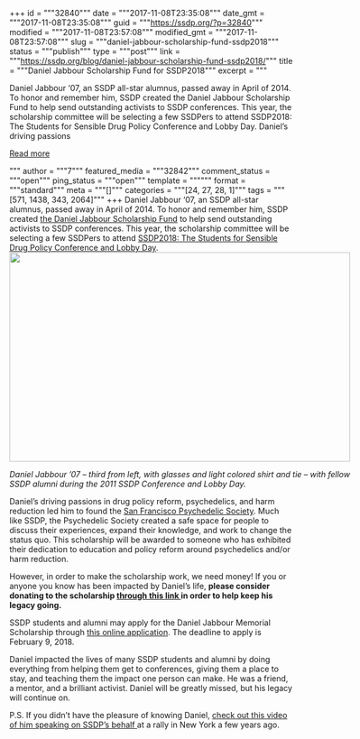 +++
id = """32840"""
date = """2017-11-08T23:35:08"""
date_gmt = """2017-11-08T23:35:08"""
guid = """https://ssdp.org/?p=32840"""
modified = """2017-11-08T23:57:08"""
modified_gmt = """2017-11-08T23:57:08"""
slug = """daniel-jabbour-scholarship-fund-ssdp2018"""
status = """publish"""
type = """post"""
link = """https://ssdp.org/blog/daniel-jabbour-scholarship-fund-ssdp2018/"""
title = """Daniel Jabbour Scholarship Fund for SSDP2018"""
excerpt = """<p>Daniel Jabbour ‘07, an SSDP all-star alumnus, passed away in April of 2014. To honor and remember him, SSDP created the Daniel Jabbour Scholarship Fund to help send outstanding activists to SSDP conferences. This year, the scholarship committee will be selecting a few SSDPers to attend SSDP2018: The Students for Sensible Drug Policy Conference and Lobby Day. Daniel’s driving passions</p>
<div class="h10"></div>
<p><a class="more-link2 flat" href="https://ssdp.org/blog/daniel-jabbour-scholarship-fund-ssdp2018/">Read more</a></p>
"""
author = """7"""
featured_media = """32842"""
comment_status = """open"""
ping_status = """open"""
template = """"""
format = """standard"""
meta = """[]"""
categories = """[24, 27, 28, 1]"""
tags = """[571, 1438, 343, 2064]"""
+++
Daniel Jabbour ‘07, an SSDP all-star alumnus, passed away in April of 2014. To honor and remember him, SSDP created <a href="https://ssdp.nationbuilder.com/daniel_jabbour_memorial_scholarship">the Daniel Jabbour Scholarship Fund</a> to help send outstanding activists to SSDP conferences. This year, the scholarship committee will be selecting a few SSDPers to attend <a href="https://conference.ssdp.org/">SSDP2018: The Students for Sensible Drug Policy Conference and Lobby Day</a>.

<div id="attachment_32842" style="width: 614px" class="wp-caption aligncenter"><img class=" wp-image-32842" src="https://ssdp.org/wp-content/uploads/2017/11/alumni-2011-with-daniel-jabbour.jpg" alt="" width="604" height="371" /><p class="wp-caption-text"><em>Daniel Jabbour &#8217;07 – third from left, with glasses and light colored shirt and tie – with fellow SSDP alumni during the 2011 SSDP Conference and Lobby Day.</em></p></div>

Daniel’s driving passions in drug policy reform, psychedelics, and harm reduction led him to found the <a href="http://www.meetup.com/psychedelics">San Francisco Psychedelic Society</a>. Much like SSDP, the Psychedelic Society created a safe space for people to discuss their experiences, expand their knowledge, and work to change the status quo. This scholarship will be awarded to someone who has exhibited their dedication to education and policy reform around psychedelics and/or harm reduction.

<span style="font-weight: 400;">However, in order to make the scholarship work, we need money! If you or anyone you know has been impacted by Daniel’s life, <strong>please consider donating to the scholarship </strong></span><strong><a href="https://ssdp.nationbuilder.com/daniel_jabbour_memorial_scholarship">through this link </a>in order to help keep his legacy going. </strong>

<span style="font-weight: 400;">SSDP students and alumni may apply for the Daniel Jabbour Memorial Scholarship through </span><a href="https://goo.gl/forms/VqhnZDf8VJwbdRPG2"><span style="font-weight: 400;">this online application</span></a><span style="font-weight: 400;">. The deadline to apply is February 9, 2018.</span>

<span style="font-weight: 400;">Daniel impacted the lives of many SSDP students and alumni by doing everything from helping them get to conferences, giving them a place to stay, and teaching them the impact one person can make. He was a friend, a mentor, and a brilliant activist. Daniel will be greatly missed, but his legacy will continue on.</span>

<span style="font-weight: 400;">P.S. If you didn’t have the pleasure of knowing Daniel, </span><a href="https://www.youtube.com/watch?v=XRblH1gb2gU&amp;list=UUb3JsmipOJeLtkVK-4Re54A"><span style="font-weight: 400;">check out this video of him speaking on SSDP’s behalf </span></a><span style="font-weight: 400;">at a rally in New York a few years ago.</span>
